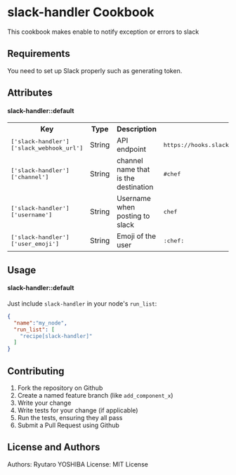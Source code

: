 slack-handler Cookbook
======================
This cookbook makes enable to notify exception or errors to slack

Requirements
------------
You need to set up Slack properly such as generating token.

Attributes
----------
#### slack-handler::default
<table>
  <tr>
    <th>Key</th>
    <th>Type</th>
    <th>Description</th>
    <th>Default</th>
  </tr>
  <tr>
    <td><tt>['slack-handler']['slack_webhook_url']</tt></td>
    <td>String</td>
    <td>API endpoint</td>
    <td><tt>https://hooks.slack.com/services/T012345678/B01234567/AbcDeFGHijKLMnOPQrstuvWX</tt></td>
  </tr>
  <tr>
    <td><tt>['slack-handler']['channel']</tt></td>
    <td>String</td>
    <td>channel name that is the destination</td>
    <td><tt>#chef</tt></td>
  </tr>
  <tr>
    <td><tt>['slack-handler']['username']</tt></td>
    <td>String</td>
    <td>Username when posting to slack</td>
    <td><tt>chef</tt></td>
  </tr>
  <tr>
    <td><tt>['slack-handler']['user_emoji']</tt></td>
    <td>String</td>
    <td>Emoji of the user</td>
    <td><tt>:chef:</tt></td>
  </tr>
</table>

Usage
-----
#### slack-handler::default
Just include `slack-handler` in your node's `run_list`:

```json
{
  "name":"my_node",
  "run_list": [
    "recipe[slack-handler]"
  ]
}
```

Contributing
------------
1. Fork the repository on Github
2. Create a named feature branch (like `add_component_x`)
3. Write your change
4. Write tests for your change (if applicable)
5. Run the tests, ensuring they all pass
6. Submit a Pull Request using Github

License and Authors
-------------------
Authors: Ryutaro YOSHIBA
License: MIT License

